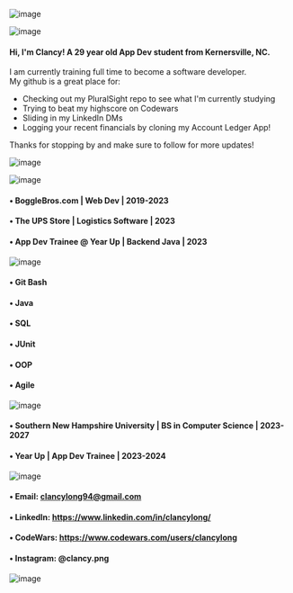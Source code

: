 ![image](https://github.com/clancycooper/clancycooper/assets/141694194/b16dc60b-cd50-4a8f-bba1-c1b0f210f65e)

![image](https://github.com/clancycooper/clancycooper/assets/141694194/04c3dfb8-7a57-4e50-8356-bdc2d8b94cbd)


#### Hi, I'm Clancy! A 29 year old App Dev student from Kernersville, NC.  
I am currently training full time to become a software developer.   
My github is a great place for: 
- Checking out my PluralSight repo to see what I'm currently studying
- Trying to beat my highscore on Codewars
- Sliding in my LinkedIn DMs
- Logging your recent financials by cloning my Account Ledger App!

Thanks for stopping by and make sure to follow for more updates!

![image](https://github.com/clancycooper/clancycooper/assets/141694194/a0f62df9-8564-4cf6-a215-ceb96cb6d97b)



 ![image](https://github.com/clancycooper/clancycooper/assets/141694194/043ba52a-7818-487e-8e5b-b5ab83b36564)


#### • BoggleBros.com | Web Dev | 2019-2023
#### • The UPS Store | Logistics Software | 2023
#### • App Dev Trainee @ Year Up | Backend Java | 2023


![image](https://github.com/clancycooper/clancycooper/assets/141694194/6935893c-1a2c-4c96-a019-ec76e24e3751)


#### • Git Bash
#### • Java
#### • SQL
#### • JUnit
#### • OOP
#### • Agile


![image](https://github.com/clancycooper/clancycooper/assets/141694194/0383f7b4-93d2-4652-9c44-c5ab296298ca)


#### • Southern New Hampshire University | BS in Computer Science | 2023-2027
#### • Year Up | App Dev Trainee | 2023-2024

  
![image](https://github.com/clancycooper/clancycooper/assets/141694194/adbad8c1-2089-4c80-8fa0-d2c82b910b2d)


#### • Email: clancylong94@gmail.com
#### • LinkedIn: https://www.linkedin.com/in/clancylong/
#### • CodeWars: https://www.codewars.com/users/clancylong
#### • Instagram: @clancy.png

![image](https://github.com/clancycooper/clancycooper/assets/141694194/f63411d5-4505-46c6-b879-3774bcdfe640)

